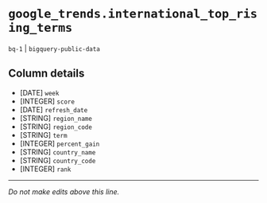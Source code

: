 # `google_trends.international_top_rising_terms`
`bq-1` | `bigquery-public-data`

## Column details
* [DATE]      `week`
* [INTEGER]   `score`
* [DATE]      `refresh_date`
* [STRING]    `region_name`
* [STRING]    `region_code`
* [STRING]    `term`
* [INTEGER]   `percent_gain`
* [STRING]    `country_name`
* [STRING]    `country_code`
* [INTEGER]   `rank`

-------------------------------------------------------------------------------
*Do not make edits above this line.*
